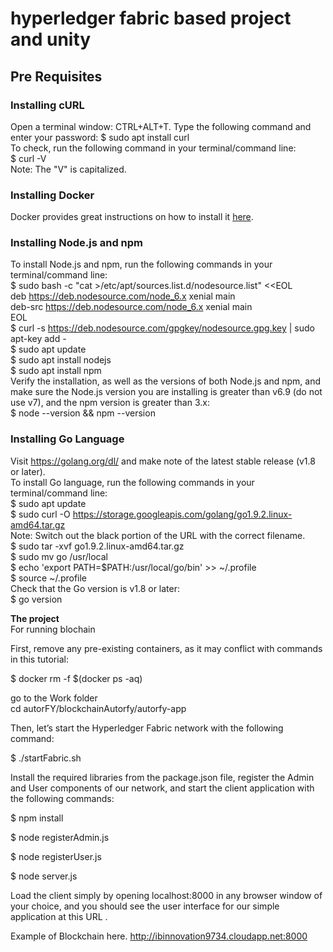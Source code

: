 # hyperledger fabric based project and unity

## Pre Requisites
### Installing cURL
Open a terminal window: CTRL+ALT+T.
Type the following command and enter your password:
$ sudo apt install curl <br/>
To check, run the following command in your terminal/command line:<br/>
$ curl -V <br/>
Note: The "V" is capitalized.<br/>
### Installing Docker
Docker provides great instructions on how to install it [here](https://docs.docker.com/install/linux/docker-ce/ubuntu/).<br/>
### Installing Node.js and npm
To install Node.js and npm, run the following commands in your terminal/command line:<br/>
$ sudo bash -c "cat >/etc/apt/sources.list.d/nodesource.list" <<EOL<br/>
deb https://deb.nodesource.com/node_6.x xenial main<br/>
deb-src https://deb.nodesource.com/node_6.x xenial main<br/>
EOL<br/>
$ curl -s https://deb.nodesource.com/gpgkey/nodesource.gpg.key | sudo apt-key add -<br/>
$ sudo apt update<br/>
$ sudo apt install nodejs<br/>
$ sudo apt install npm<br/>
Verify the installation, as well as  the versions of both Node.js and npm, and make sure the Node.js version you are installing is greater than v6.9 (do not use v7), and the npm version is greater than 3.x:<br/>
$ node --version && npm --version<br/>
### Installing Go Language<br/>
Visit https://golang.org/dl/ and make note of the latest stable release (v1.8 or later).<br/>
To install Go language, run the following commands in your terminal/command line:<br/>
$ sudo apt update<br/>
$ sudo curl -O https://storage.googleapis.com/golang/go1.9.2.linux-amd64.tar.gz <br/>
Note: Switch out the black portion of the URL with the correct filename.<br/>
$ sudo tar -xvf go1.9.2.linux-amd64.tar.gz<br/>
$ sudo mv go /usr/local<br/>
$ echo 'export PATH=$PATH:/usr/local/go/bin' >> ~/.profile<br/>
$ source ~/.profile<br/>
Check that the Go version is v1.8 or later:<br/>
$ go version<br/>

<b>The project</b>  <br>
For running blochain 

First, remove any pre-existing containers, as it may conflict with commands in this tutorial:

$ docker rm -f $(docker ps -aq)

go to the Work folder <br/>
cd   autorFY/blockchainAutorfy/autorfy-app

Then, let’s start the Hyperledger Fabric network with the following command:

$ ./startFabric.sh

Install the required libraries from the package.json file, register the Admin and User components of our network, and start the client application with the following commands:

$ npm install

$ node registerAdmin.js

$ node registerUser.js

$ node server.js

Load the client simply by opening localhost:8000 in any browser window of your choice, and you should see the user interface for our simple application at this URL .

Example of Blockchain here.   http://ibinnovation9734.cloudapp.net:8000 
